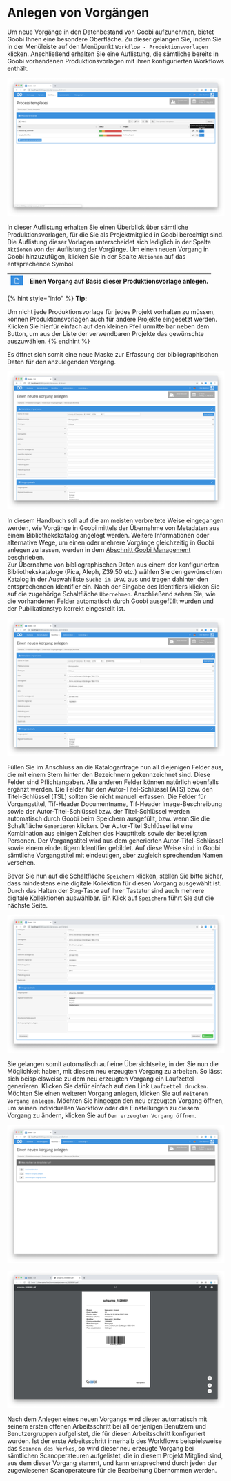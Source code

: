 # Anlegen von Vorgängen

Um neue Vorgänge in den Datenbestand von Goobi aufzunehmen, bietet Goobi Ihnen eine besondere Oberfläche. Zu dieser gelangen Sie, indem Sie in der Menüleiste auf den Menüpunkt `Workflow - Produktionsvorlagen` klicken. Anschließend erhalten Sie eine Auflistung, die sämtliche bereits in Goobi vorhandenen Produktionsvorlagen mit ihren konfigurierten Workflows enthält.

![Auflistung aller bestehenden Produktionsvorlagen, um neue Vorg&#xE4;nge in Goobi anzulegen](30-24d.png)

In dieser Auflistung erhalten Sie einen Überblick über sämtliche Produktionsvorlagen, für die Sie als Projektmitglied in Goobi berechtigt sind. Die Auflistung dieser Vorlagen unterscheidet sich lediglich in der Spalte `Aktionen` von der Auflistung der Vorgänge. Um einen neuen Vorgang in Goobi hinzuzufügen, klicken Sie in der Spalte `Aktionen` auf das entsprechende Symbol.

| ![](new_create1.png) | Einen Vorgang auf Basis dieser Produktionsvorlage anlegen. |
| :--- | :--- |


{% hint style="info" %}
**Tip:**

Um nicht jede Produktionsvorlage für jedes Projekt vorhalten zu müssen, können Produktionsvorlagen auch für andere Projekte eingesetzt werden. Klicken Sie hierfür einfach auf den kleinen Pfeil unmittelbar neben dem Button, um aus der Liste der verwendbaren Projekte das gewünschte auszuwählen.
{% endhint %}

Es öffnet sich somit eine neue Maske zur Erfassung der bibliographischen Daten für den anzulegenden Vorgang.

![Einen neuen Vorgang in Goobi anlegen](30-25d.png)

In diesem Handbuch soll auf die am meisten verbreitete Weise eingegangen werden, wie Vorgänge in Goobi mittels der Übernahme von Metadaten aus einem Bibliothekskatalog angelegt werden. Weitere Informationen oder alternative Wege, um einen oder mehrere Vorgänge gleichzeitig in Goobi anlegen zu lassen, werden in dem [Abschnitt Goobi Management](../../manager/1.md) beschrieben.  
Zur Übernahme von bibliographischen Daten aus einem der konfigurierten Bibliothekskataloge \(Pica, Aleph, Z39.50 etc.\) wählen Sie den gewünschten Katalog in der Auswahlliste `Suche im OPAC` aus und tragen dahinter den entsprechenden Identifier ein. Nach der Eingabe des Identifiers klicken Sie auf die zugehörige Schaltfläche `Übernehmen`. Anschließend sehen Sie, wie die vorhandenen Felder automatisch durch Goobi ausgefüllt wurden und der Publikationstyp korrekt eingestellt ist.

![Bibliographische Daten, die automatisch aus dem Bibliothekskatalog &#xFC;bernommen wurden](30-26d.png)

Füllen Sie im Anschluss an die Kataloganfrage nun all diejenigen Felder aus, die mit einem Stern hinter den Bezeichnern gekennzeichnet sind. Diese Felder sind Pflichtangaben. Alle anderen Felder können natürlich ebenfalls ergänzt werden. Die Felder für den Autor-Titel-Schlüssel \(ATS\) bzw. den Titel-Schlüssel \(TSL\) sollten Sie nicht manuell erfassen. Die Felder für Vorgangstitel, Tif-Header Documentname, Tif-Header Image-Beschreibung sowie der Autor-Titel-Schlüssel bzw. der Titel-Schlüssel werden automatisch durch Goobi beim Speichern ausgefüllt, bzw. wenn Sie die Schaltfläche `Generieren` klicken. Der Autor-Titel Schlüssel ist eine Kombination aus einigen Zeichen des Haupttitels sowie der beteiligten Personen. Der Vorgangstitel wird aus dem generierten Autor-Titel-Schlüssel sowie einem eindeutigem Identifier gebildet. Auf diese Weise sind in Goobi sämtliche Vorgangstitel mit eindeutigen, aber zugleich sprechenden Namen versehen.

Bevor Sie nun auf die Schaltfläche `Speichern` klicken, stellen Sie bitte sicher, dass mindestens eine digitale Kollektion für diesen Vorgang ausgewählt ist. Durch das Halten der Strg-Taste auf Ihrer Tastatur sind auch mehrere digitale Kollektionen auswählbar. Ein Klick auf `Speichern` führt Sie auf die nächste Seite.

![Vollst&#xE4;ndige bibliographische Daten aus dem Katalog erg&#xE4;nzt um weitere Eingaben](30-27d.png)

Sie gelangen somit automatisch auf eine Übersichtseite, in der Sie nun die Möglichkeit haben, mit diesem neu erzeugten Vorgang zu arbeiten. So lässt sich beispielsweise zu dem neu erzeugten Vorgang ein Laufzettel generieren. Klicken Sie dafür einfach auf den Link `Laufzettel drucken`. Möchten Sie einen weiteren Vorgang anlegen, klicken Sie auf `Weiteren Vorgang anlegen`. Möchten Sie hingegen den neu erzeugten Vorgang öffnen, um seinen individuellen Workflow oder die Einstellungen zu diesem Vorgang zu ändern, klicken Sie auf `Den erzeugten Vorgang öffnen`.

![Auswahlm&#xF6;glichkeiten nach dem Anlegen eines Vorgangs](30-28d.png)

![Automatisch generierter Laufzettel f&#xFC;r den neu erzeugten Vorgang](30-29.png)

Nach dem Anlegen eines neuen Vorgangs wird dieser automatisch mit seinem ersten offenen Arbeitsschritt bei all denjenigen Benutzern und Benutzergruppen aufgelistet, die für diesen Arbeitsschritt konfiguriert wurden. Ist der erste Arbeitsschritt innerhalb des Workflows beispielsweise das `Scannen des Werkes`, so wird dieser neu erzeugte Vorgang bei sämtlichen Scanoperateuren aufgelistet, die in diesem Projekt Mitglied sind, aus dem dieser Vorgang stammt, und kann entsprechend durch jeden der zugewiesenen Scanoperateure für die Bearbeitung übernommen werden.